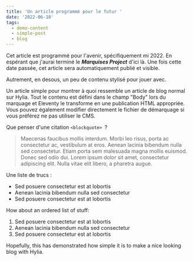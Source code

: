```yaml
---
title: 'Un article programmé pour le futur '
date: '2022-06-18'
tags:
  - demo-content
  - simple-post
  - blog
---
```

Cet article est programmé pour l'avenir, spécifiquement mi 2022. En espérant que j'aurai terminé le _**Marquises Project**_ d'ici là. Une fois cette date passée, cet article sera automatiquement publié et visible.

Autrement, en desous, un peu de contenu stylisé pour jouer avec.

Un article simple pour montrer à quoi ressemble un article de blog normal sur Hylia. Tout le contenu est défini dans le champ "Body" lors du marquage et Eleventy le transforme en une publication HTML appropriée. Vous pouvez également modifier directement le fichier de démarquage si vous préférez ne pas utiliser le CMS.

Que penser d'une citation `<blockquote> `?

> Maecenas faucibus mollis interdum. Morbi leo risus, porta ac consectetur ac, vestibulum at eros. Aenean lacinia bibendum nulla sed consectetur. Etiam porta sem malesuada magna mollis euismod. Donec sed odio dui. Lorem ipsum dolor sit amet, consectetur adipiscing elit. Nulla vitae elit libero, a pharetra augue.

Une liste de trucs :

* Sed posuere consectetur est at lobortis
* Aenean lacinia bibendum nulla sed consectetur
* Sed posuere consectetur est at lobortis

How about an ordered list of stuff:

1. Sed posuere consectetur est at lobortis
2. Aenean lacinia bibendum nulla sed consectetur
3. Sed posuere consectetur est at lobortis

Hopefully, this has demonstrated how simple it is to make a nice looking blog with Hylia.
